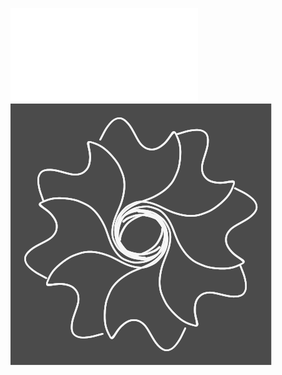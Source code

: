 ![](/Notatki/Semestr%203/Niezawodność%20i%20diagnostyka%20układów%20cyfrowych%201/Wykłady/Wykład%206/NIDUC_w7_8updated.pdf)
![](Notatki/Semestr%203/Niezawodność%20i%20diagnostyka%20układów%20cyfrowych%201/Wykłady/Wykład%206/Drawing%202023-12-18%2007.35.21.excalidraw.svg)